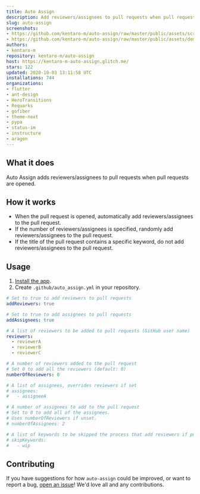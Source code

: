 ```yaml
---
title: Auto Assign
description: Add reviewers/assignees to pull requests when pull requests are opened.
slug: auto-assign
screenshots:
- https://github.com/kentaro-m/auto-assign/raw/master/public/assets/screenshots/screenshot.png
- https://github.com/kentaro-m/auto-assign/raw/master/public/assets/demo.gif
authors:
- kentaro-m
repository: kentaro-m/auto-assign
host: https://kentaro-m-auto-assign.glitch.me/
stars: 122
updated: 2020-10-03 13:11:58 UTC
installations: 744
organizations:
- flutter
- ant-design
- HeroTransitions
- Requarks
- gofiber
- theme-next
- pypa
- status-im
- instructure
- aragon
---
```


## What it does
Auto Assign adds reviewers/assignees to pull requests when pull requests are opened.

## How it works
* When the pull request is opened, automatically add reviewers/assignees to the pull request.
* If the number of reviewers/assignees is specified, randomly add reviewers/assignees to the pull request. 
* If the title of the pull request contains a specific keyword, do not add reviewers/assignees to the pull request.

## Usage
1. [Install the app](https://github.com/apps/auto-assign). 
2. Create `.github/auto_assign.yml` in your repository.

```yaml
# Set to true to add reviewers to pull requests
addReviewers: true

# Set to true to add assignees to pull requests
addAssignees: true

# A list of reviewers to be added to pull requests (GitHub user name)
reviewers:
  - reviewerA
  - reviewerB
  - reviewerC

# A number of reviewers added to the pull request
# Set 0 to add all the reviewers (default: 0)
numberOfReviewers: 0

# A list of assignees, overrides reviewers if set
# assignees:
#   - assigneeA

# A number of assignees to add to the pull request
# Set to 0 to add all of the assignees.
# Uses numberOfReviewers if unset.
# numberOfAssignees: 2

# A list of keywords to be skipped the process that add reviewers if pull requests include it
# skipKeywords:
#   - wip
```

## Contributing
If you have suggestions for how `auto-assign` could be improved, or want to report a bug, [open an issue](https://github.com/kentaro-m/auto-assign/issues/new/choose)! We'd love all and any contributions.